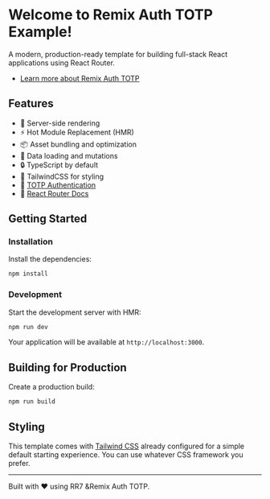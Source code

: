# Welcome to Remix Auth TOTP Example!

A modern, production-ready template for building full-stack React applications using React Router.

- [ Learn more about Remix Auth TOTP ](https://github.com/dev-xo/remix-auth-totp)

## Features

- 🚀 Server-side rendering
- ⚡️ Hot Module Replacement (HMR)
- 📦 Asset bundling and optimization
- 🔄 Data loading and mutations
- 🔒 TypeScript by default
- 🎉 TailwindCSS for styling
- 🔑 [TOTP Authentication](https://github.com/dev-xo/remix-auth-totp)
- 📖 [React Router Docs](https://reactrouter.com/)

## Getting Started

### Installation

Install the dependencies:

```bash
npm install
```

### Development

Start the development server with HMR:

```bash
npm run dev
```

Your application will be available at `http://localhost:3000`.

## Building for Production

Create a production build:

```bash
npm run build
```

## Styling

This template comes with [Tailwind CSS](https://tailwindcss.com/) already configured for a simple default starting experience. You can use whatever CSS framework you prefer.

---

Built with ❤️ using RR7 &Remix Auth TOTP.
